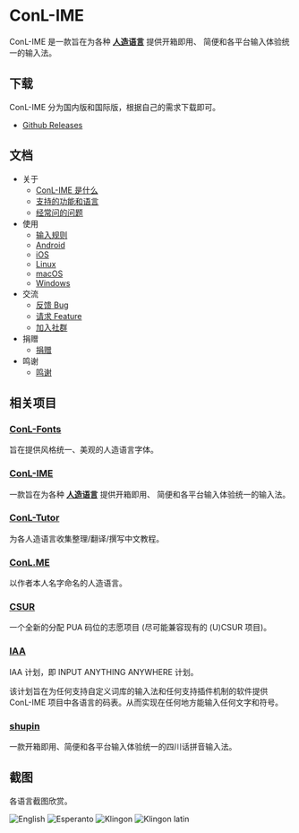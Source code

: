 # ConL-IME

ConL-IME 是一款旨在为各种 **[人造语言]** 提供开箱即用、
简便和各平台输入体验统一的输入法。

[人造语言]: https://baike.baidu.com/item/%E4%BA%BA%E5%B7%A5%E8%AF%AD%E8%A8%80

## 下载

ConL-IME 分为国内版和国际版，根据自己的需求下载即可。

+ [Github Releases](https://github.com/aj-ash/ConL-IME/releases)

## 文档

+ 关于
    + [ConL-IME 是什么](docs/README/About-Me.md)
    + [支持的功能和语言](docs/README/About-Feature.md)
    + [经常问的问题](docs/README/About-FAQ.md)
+ 使用
    + [输入规则](docs/README/Wiki-Rules.md)
    + [Android](docs/README/Wiki-Android.md)
    + [iOS](docs/README/Wiki-iOS.md)
    + [Linux](docs/README/Wiki-Linux.md)
    + [macOS](docs/README/Wiki-macOS.md)
    + [Windows](docs/README/Wiki-Windows.md)
+ 交流
    + [反馈 Bug](docs/README/Communicate-Bug.md)
    + [请求 Feature](docs/README/Communicate-Feature.md)
    + [加入社群](docs/README/Communicate-Group.md)
+ 捐赠
    + [捐赠](docs/README/Other-Donate.md)
+ 鸣谢
    + [鸣谢](docs/README/Other-Thanks.md)

## 相关项目

### [ConL-Fonts]

旨在提供风格统一、美观的人造语言字体。

[ConL-Fonts]: https://github.com/aj-ash/ConL-Fonts

### [ConL-IME]

一款旨在为各种 **[人造语言]** 提供开箱即用、
简便和各平台输入体验统一的输入法。

[ConL-IME]: https://github.com/aj-ash/ConL-IME
[人造语言]: https://baike.baidu.com/item/%E4%BA%BA%E5%B7%A5%E8%AF%AD%E8%A8%80

### [ConL-Tutor]

为各人造语言收集整理/翻译/撰写中文教程。

[ConL-Tutor]: https://github.com/aj-ash/ConL-Tutor

### [ConL.ME]

以作者本人名字命名的人造语言。

[ConL.ME]: https://github.com/aj-ash/ConL.ME

### [CSUR]

一个全新的分配 PUA 码位的志愿项目 (尽可能兼容现有的 (U)CSUR 项目)。

[CSUR]: https://github.com/aj-ash/CSUR

### [IAA]

IAA 计划，即 INPUT ANYTHING ANYWHERE 计划。

该计划旨在为任何支持自定义词库的输入法和任何支持插件机制的软件提供
ConL-IME 项目中各语言的码表。从而实现在任何地方能输入任何文字和符号。

[IAA]: https://github.com/aj-ash/IAA

### [shupin]

一款开箱即用、简便和各平台输入体验统一的四川话拼音输入法。

[shupin]: https://github.com/aj-ash/shupin

## 截图

各语言截图欣赏。

![English](.docs/ime-pic/english.jpg)
![Esperanto](.docs/ime-pic/esperanto.jpg)
![Klingon](.docs/ime-pic/klingon.jpg)
![Klingon latin](.docs/ime-pic/klingon_latin.jpg)
